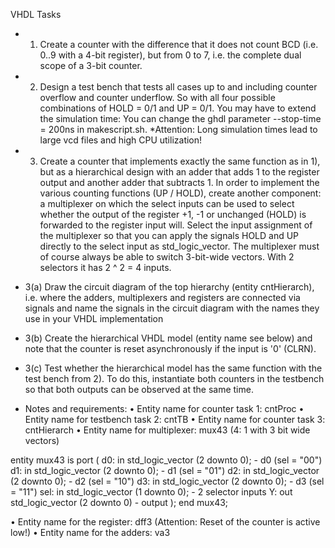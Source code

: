 VHDL Tasks

* 1) Create a counter with the difference that it does not count BCD (i.e. 0..9 with a 4-bit register), but from 0 to 7, i.e. the complete dual scope of a 3-bit counter.

* 2) Design a test bench that tests all cases up to and including counter overflow and counter underflow. So with all four possible combinations of HOLD = 0/1 and UP = 0/1. You may have to extend the simulation time: You can change the ghdl parameter --stop-time = 200ns in makescript.sh. 
*Attention: Long simulation times lead to large vcd files and high CPU utilization!

* 3) Create a counter that implements exactly the same function as in 1), but as a hierarchical design with an adder that adds 1 to the register output and another adder that subtracts 1. In order to implement the various counting functions (UP / HOLD), create another component: a multiplexer on which the select inputs can be used to select whether the output of the register +1, -1 or unchanged (HOLD) is forwarded to the register input will. Select the input assignment of the multiplexer so that you can apply the signals HOLD and UP directly to the select input as std_logic_vector. The multiplexer must of course always be able to switch 3-bit-wide vectors. With 2 selectors it has 2 ^ 2 = 4 inputs.

* 3(a) Draw the circuit diagram of the top hierarchy (entity cntHierarch), i.e. where the adders, multiplexers and registers are connected via signals and name the signals in the circuit diagram with the names they use in your VHDL implementation
* 3(b) Create the hierarchical VHDL model (entity name see below) and note that the counter is reset asynchronously if the input is '0' (CLRN).
* 3(c) Test whether the hierarchical model has the same function with the test bench from 2). To do this, instantiate both counters in the testbench so that both outputs can be observed at the same time.

* Notes and requirements:
• Entity name for counter task 1: cntProc
• Entity name for testbench task 2: cntTB
• Entity name for counter task 3: cntHierarch
• Entity name for multiplexer: mux43 (4: 1 with 3 bit wide vectors)

entity mux43 is
port (
d0: in std_logic_vector (2 downto 0); - d0 (sel = "00")
d1: in std_logic_vector (2 downto 0); - d1 (sel = "01")
d2: in std_logic_vector (2 downto 0); - d2 (sel = "10")
d3: in std_logic_vector (2 downto 0); - d3 (sel = "11")
sel: in std_logic_vector (1 downto 0); - 2 selector inputs
Y: out std_logic_vector (2 downto 0) - output
);
end mux43;

• Entity name for the register: dff3 (Attention: Reset of the counter is active low!)
• Entity name for the adders: va3
